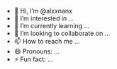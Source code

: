 - 👋 Hi, I’m @alxxnanx
- 👀 I’m interested in ...
- 🌱 I’m currently learning ...
- 💞️ I’m looking to collaborate on ...
- 📫 How to reach me ...
- 😄 Pronouns: ...
- ⚡ Fun fact: ...

<!---
alxxnanx/alxxnanx is a ✨ special ✨ repository because its `README.md` (this file) appears on your GitHub profile.
You can click the Preview link to take a look at your changes.
--->
